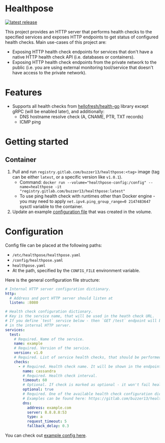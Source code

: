 # Healthpose

[![latest release](https://gitlab.com/buzzer13/healthpose/-/badges/release.svg)](https://gitlab.com/buzzer13/healthpose/-/releases)

This project provides an HTTP server that performs health checks to the specified services and exposes HTTP endpoints to get status of configured health checks. Main use-cases of this project are:

- Exposing HTTP health check endpoints for services that don't have a native HTTP health check API (i.e. databases or containers).
- Exposing HTTP health check endpoints from the private network to the public (i.e. you are using external monitoring tool/service that doesn't have access to the private network).

# Features

- Supports all health checks from [hellofresh/health-go](https://github.com/hellofresh/health-go) library except gRPC (will be enabled later), and additionally:
    - DNS hostname resolve check (A, CNAME, PTR, TXT records)
    - ICMP ping

# Getting started

[//]: # (## Releases)

[//]: # ()
[//]: # (1. Download a binary for your OS from the [GitLab releases]&#40;https://gitlab.com/buzzer13/healthpose/-/releases&#41; page.)

[//]: # (2. Prepare a [configuration file]&#40;#configuration&#41; and put it in the supported directory.)

## Container

1. Pull and run `registry.gitlab.com/buzzer13/healthpose:<tag>` image (tag can be either `latest`, or a specific version like `v1.0.1`).
    - Command: `docker run --volume="healthpose-config:/config" --name=healthpose -it "registry.gitlab.com/buzzer13/healthpose:latest"`
    - To use ping health check with runtimes other than Docker engine - you may need to apply `net.ipv4.ping_group_range=0 2147483647` sysctl variable to the container.
2. Update an example [configuration file](#configuration) that was created in the volume.

# Configuration

Config file can be placed at the following paths:

- `/etc/healthpose/healthpose.yaml`
- `/config/healthpose.yaml`
- `healthpose.yaml`
- At the path, specified by the `CONFIG_FILE` environment variable.

Here is the general configuration file structure:

```yaml
# Internal HTTP server configuration dictionary.
http:
  # Address and port HTTP server should listen at
  listen: :8080

# Health check configuration dictionary.
# Key is the service name, that will be used in the heath check URL.
# If you define `test` service below - then `GET /test` endpoint will be created
# in the internal HTTP server.
services:
  test:
    # Required. Name of the service.
    name: example
    # Required. Version of the service.
    version: v1.0
    # Required. List of service health checks, that should be performed.
    checks:
      - # Required. Health check name. It will be shown in the endpoint response if check fails.
        name: cassandra
        # Required. Health check interval.
        timeout: 60
        # Optional. If check is marked as optional - it won't fail health check of the whole service.
        optional: true
        # Required. One of the available health check configuration dictionaries.
        # Examples can be found here: https://gitlab.com/buzzer13/healthpose/-/blob/main/misc/config/healthpose.yaml
        dns:
          address: example.com
          server: 8.8.8.8:53
          type: a
          request_timeout: 5
          fallback_delay: 0.3
```

You can check out [example config here](https://gitlab.com/buzzer13/healthpose/-/blob/master/misc/config/healthpose.yaml).
